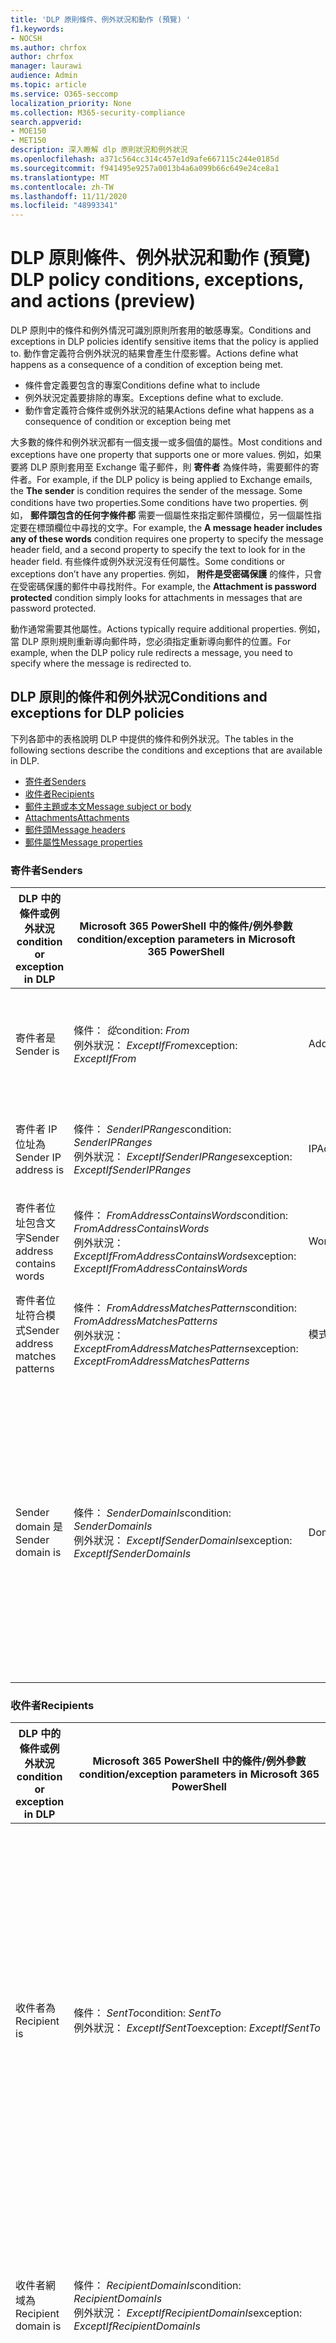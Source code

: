 ```yaml
---
title: 'DLP 原則條件、例外狀況和動作 (預覽) '
f1.keywords:
- NOCSH
ms.author: chrfox
author: chrfox
manager: laurawi
audience: Admin
ms.topic: article
ms.service: O365-seccomp
localization_priority: None
ms.collection: M365-security-compliance
search.appverid:
- MOE150
- MET150
description: 深入瞭解 dlp 原則狀況和例外狀況
ms.openlocfilehash: a371c564cc314c457e1d9afe667115c244e0185d
ms.sourcegitcommit: f941495e9257a0013b4a6a099b66c649e24ce8a1
ms.translationtype: MT
ms.contentlocale: zh-TW
ms.lasthandoff: 11/11/2020
ms.locfileid: "48993341"
---
```

# <a name="dlp-policy-conditions-exceptions-and-actions-preview"></a><span data-ttu-id="dde55-103">DLP 原則條件、例外狀況和動作 (預覽) </span><span class="sxs-lookup"><span data-stu-id="dde55-103">DLP policy conditions, exceptions, and actions (preview)</span></span>

<span data-ttu-id="dde55-104">DLP 原則中的條件和例外情況可識別原則所套用的敏感專案。</span><span class="sxs-lookup"><span data-stu-id="dde55-104">Conditions and exceptions in DLP policies identify sensitive items that the policy is applied to.</span></span> <span data-ttu-id="dde55-105">動作會定義符合例外狀況的結果會產生什麼影響。</span><span class="sxs-lookup"><span data-stu-id="dde55-105">Actions define what happens as a consequence of a condition of exception being met.</span></span>

- <span data-ttu-id="dde55-106">條件會定義要包含的專案</span><span class="sxs-lookup"><span data-stu-id="dde55-106">Conditions define what to include</span></span>
- <span data-ttu-id="dde55-107">例外狀況定義要排除的專案。</span><span class="sxs-lookup"><span data-stu-id="dde55-107">Exceptions define what to exclude.</span></span>
- <span data-ttu-id="dde55-108">動作會定義符合條件或例外狀況的結果</span><span class="sxs-lookup"><span data-stu-id="dde55-108">Actions define what happens as a consequence of condition or exception being met</span></span>
 
<span data-ttu-id="dde55-109">大多數的條件和例外狀況都有一個支援一或多個值的屬性。</span><span class="sxs-lookup"><span data-stu-id="dde55-109">Most conditions and exceptions have one property that supports one or more values.</span></span> <span data-ttu-id="dde55-110">例如，如果要將 DLP 原則套用至 Exchange 電子郵件，則 **寄件者** 為條件時，需要郵件的寄件者。</span><span class="sxs-lookup"><span data-stu-id="dde55-110">For example, if the DLP policy is being applied to Exchange emails, the **The sender** is condition requires the sender of the message.</span></span> <span data-ttu-id="dde55-111">Some conditions have two properties.</span><span class="sxs-lookup"><span data-stu-id="dde55-111">Some conditions have two properties.</span></span> <span data-ttu-id="dde55-112">例如， **郵件頭包含的任何字條件都** 需要一個屬性來指定郵件頭欄位，另一個屬性指定要在標頭欄位中尋找的文字。</span><span class="sxs-lookup"><span data-stu-id="dde55-112">For example, the **A message header includes any of these words** condition requires one property to specify the message header field, and a second property to specify the text to look for in the header field.</span></span> <span data-ttu-id="dde55-113">有些條件或例外狀況沒有任何屬性。</span><span class="sxs-lookup"><span data-stu-id="dde55-113">Some conditions or exceptions don’t have any properties.</span></span> <span data-ttu-id="dde55-114">例如， **附件是受密碼保護** 的條件，只會在受密碼保護的郵件中尋找附件。</span><span class="sxs-lookup"><span data-stu-id="dde55-114">For example, the **Attachment is password protected** condition simply looks for attachments in messages that are password protected.</span></span>

<span data-ttu-id="dde55-115">動作通常需要其他屬性。</span><span class="sxs-lookup"><span data-stu-id="dde55-115">Actions typically require additional properties.</span></span> <span data-ttu-id="dde55-116">例如，當 DLP 原則規則重新導向郵件時，您必須指定重新導向郵件的位置。</span><span class="sxs-lookup"><span data-stu-id="dde55-116">For example, when the DLP policy rule redirects a message, you need to specify where the message is redirected to.</span></span> 
<!-- Some actions have multiple properties that are available or required. For example, when the rule adds a header field to the message header, you need to specify both the name and value of the header. When the rule adds a disclaimer to messages, you need to specify the disclaimer text, but you can also specify where to insert the text, or what to do if the disclaimer can't be added to the message. Typically, you can configure multiple actions in a rule, but some actions are exclusive. For example, one rule can't reject and redirect the same message.-->

## <a name="conditions-and-exceptions-for-dlp-policies"></a><span data-ttu-id="dde55-117">DLP 原則的條件和例外狀況</span><span class="sxs-lookup"><span data-stu-id="dde55-117">Conditions and exceptions for DLP policies</span></span>

<span data-ttu-id="dde55-118">下列各節中的表格說明 DLP 中提供的條件和例外狀況。</span><span class="sxs-lookup"><span data-stu-id="dde55-118">The tables in the following sections describe the conditions and exceptions that are available in DLP.</span></span>

- [<span data-ttu-id="dde55-119">寄件者</span><span class="sxs-lookup"><span data-stu-id="dde55-119">Senders</span></span>](#senders)
- [<span data-ttu-id="dde55-120">收件者</span><span class="sxs-lookup"><span data-stu-id="dde55-120">Recipients</span></span>](#recipients)
- [<span data-ttu-id="dde55-121">郵件主題或本文</span><span class="sxs-lookup"><span data-stu-id="dde55-121">Message subject or body</span></span>](#message-subject-or-body)
- [<span data-ttu-id="dde55-122">Attachments</span><span class="sxs-lookup"><span data-stu-id="dde55-122">Attachments</span></span>](#attachments)
- [<span data-ttu-id="dde55-123">郵件頭</span><span class="sxs-lookup"><span data-stu-id="dde55-123">Message headers</span></span>](#message-headers)
- [<span data-ttu-id="dde55-124">郵件屬性</span><span class="sxs-lookup"><span data-stu-id="dde55-124">Message properties</span></span>](#message-properties)

### <a name="senders"></a><span data-ttu-id="dde55-125">寄件者</span><span class="sxs-lookup"><span data-stu-id="dde55-125">Senders</span></span>


|<span data-ttu-id="dde55-126">**DLP 中的條件或例外狀況**</span><span class="sxs-lookup"><span data-stu-id="dde55-126">**condition or exception in DLP**</span></span>  |<span data-ttu-id="dde55-127">**Microsoft 365 PowerShell 中的條件/例外參數**</span><span class="sxs-lookup"><span data-stu-id="dde55-127">**condition/exception parameters in Microsoft 365 PowerShell**</span></span> |<span data-ttu-id="dde55-128">**屬性類型**</span><span class="sxs-lookup"><span data-stu-id="dde55-128">**property type**</span></span>  |<span data-ttu-id="dde55-129">**描述**</span><span class="sxs-lookup"><span data-stu-id="dde55-129">**description**</span></span>|
|---------|---------|---------|---------|
|<span data-ttu-id="dde55-130">寄件者是</span><span class="sxs-lookup"><span data-stu-id="dde55-130">Sender is</span></span> |<span data-ttu-id="dde55-131">條件： *從*</span><span class="sxs-lookup"><span data-stu-id="dde55-131">condition: *From*</span></span> <br/> <span data-ttu-id="dde55-132">例外狀況： *ExceptIfFrom*</span><span class="sxs-lookup"><span data-stu-id="dde55-132">exception: *ExceptIfFrom*</span></span>      |<span data-ttu-id="dde55-133">Addresses</span><span class="sxs-lookup"><span data-stu-id="dde55-133">Addresses</span></span> |     <span data-ttu-id="dde55-134">組織中指定的信箱、郵件使用者、郵件連絡人或 Microsoft 365 群組所傳送的郵件。</span><span class="sxs-lookup"><span data-stu-id="dde55-134">Messages that are sent by the specified mailboxes, mail users, mail contacts, or Microsoft 365 groups in the organization.</span></span>|
|<span data-ttu-id="dde55-135">寄件者 IP 位址為</span><span class="sxs-lookup"><span data-stu-id="dde55-135">Sender IP address is</span></span>     |<span data-ttu-id="dde55-136">條件： *SenderIPRanges*</span><span class="sxs-lookup"><span data-stu-id="dde55-136">condition: *SenderIPRanges*</span></span><br/> <span data-ttu-id="dde55-137">例外狀況： *ExceptIfSenderIPRanges*</span><span class="sxs-lookup"><span data-stu-id="dde55-137">exception: *ExceptIfSenderIPRanges*</span></span>         |  <span data-ttu-id="dde55-138">IPAddressRanges</span><span class="sxs-lookup"><span data-stu-id="dde55-138">IPAddressRanges</span></span>       | <span data-ttu-id="dde55-139">寄件者的 IP 位址符合指定 IP 位址的郵件，或位於指定的 IP 位址範圍內。</span><span class="sxs-lookup"><span data-stu-id="dde55-139">Messages where the sender's IP address matches the specified IP address, or falls within the specified IP address range.</span></span>       |
|<span data-ttu-id="dde55-140">寄件者位址包含文字</span><span class="sxs-lookup"><span data-stu-id="dde55-140">Sender address contains words</span></span>   | <span data-ttu-id="dde55-141">條件： *FromAddressContainsWords*</span><span class="sxs-lookup"><span data-stu-id="dde55-141">condition: *FromAddressContainsWords*</span></span> <br/> <span data-ttu-id="dde55-142">例外狀況： *ExceptIfFromAddressContainsWords*</span><span class="sxs-lookup"><span data-stu-id="dde55-142">exception: *ExceptIfFromAddressContainsWords*</span></span>        |   <span data-ttu-id="dde55-143">Words</span><span class="sxs-lookup"><span data-stu-id="dde55-143">Words</span></span>      |   <span data-ttu-id="dde55-144">寄件者電子郵件地址中包含指定文字的郵件。</span><span class="sxs-lookup"><span data-stu-id="dde55-144">Messages that contain the specified words in the sender's email address.</span></span>|
| <span data-ttu-id="dde55-145">寄件者位址符合模式</span><span class="sxs-lookup"><span data-stu-id="dde55-145">Sender address matches patterns</span></span>    | <span data-ttu-id="dde55-146">條件： *FromAddressMatchesPatterns*</span><span class="sxs-lookup"><span data-stu-id="dde55-146">condition: *FromAddressMatchesPatterns*</span></span> <br/> <span data-ttu-id="dde55-147">例外狀況： *ExceptFromAddressMatchesPatterns*</span><span class="sxs-lookup"><span data-stu-id="dde55-147">exception: *ExceptFromAddressMatchesPatterns*</span></span>       |      <span data-ttu-id="dde55-148">模式</span><span class="sxs-lookup"><span data-stu-id="dde55-148">Patterns</span></span>   |  <span data-ttu-id="dde55-149">寄件者的電子郵件地址包含符合指定正則運算式之文字模式的郵件。</span><span class="sxs-lookup"><span data-stu-id="dde55-149">Messages where the sender's email address contains text patterns that match the specified regular expressions.</span></span>  |
|<span data-ttu-id="dde55-150">Sender domain 是</span><span class="sxs-lookup"><span data-stu-id="dde55-150">Sender domain is</span></span>  |  <span data-ttu-id="dde55-151">條件： *SenderDomainIs*</span><span class="sxs-lookup"><span data-stu-id="dde55-151">condition: *SenderDomainIs*</span></span> <br/> <span data-ttu-id="dde55-152">例外狀況： *ExceptIfSenderDomainIs*</span><span class="sxs-lookup"><span data-stu-id="dde55-152">exception: *ExceptIfSenderDomainIs*</span></span>       |<span data-ttu-id="dde55-153">DomainName</span><span class="sxs-lookup"><span data-stu-id="dde55-153">DomainName</span></span>         |     <span data-ttu-id="dde55-154">寄件者電子郵件地址的網域符合指定值的郵件。</span><span class="sxs-lookup"><span data-stu-id="dde55-154">Messages where the domain of the sender's email address matches the specified value.</span></span> <span data-ttu-id="dde55-155">如果您需要尋找 *包含* 指定網域的寄件者網域 (例如，網域的任何子域) ，請使用 **寄件者位址符合** ( *FromAddressMatchesPatterns* ) 條件，並使用語法： ' \. domain \. com $ ' 指定網域。</span><span class="sxs-lookup"><span data-stu-id="dde55-155">If you need to find sender domains that *contain* the specified domain (for example, any subdomain of a domain), use **The sender address matches** ( *FromAddressMatchesPatterns* ) condition and specify the domain by using the syntax: '\.domain\.com$'.</span></span>    |

### <a name="recipients"></a><span data-ttu-id="dde55-156">收件者</span><span class="sxs-lookup"><span data-stu-id="dde55-156">Recipients</span></span>

|<span data-ttu-id="dde55-157">**DLP 中的條件或例外狀況**</span><span class="sxs-lookup"><span data-stu-id="dde55-157">**condition or exception in DLP**</span></span>| <span data-ttu-id="dde55-158">**Microsoft 365 PowerShell 中的條件/例外參數**</span><span class="sxs-lookup"><span data-stu-id="dde55-158">**condition/exception parameters in Microsoft 365 PowerShell**</span></span> |    <span data-ttu-id="dde55-159">**屬性類型**</span><span class="sxs-lookup"><span data-stu-id="dde55-159">**property type**</span></span> | <span data-ttu-id="dde55-160">**描述**</span><span class="sxs-lookup"><span data-stu-id="dde55-160">**description**</span></span>|
|---------|---------|---------|---------|
|<span data-ttu-id="dde55-161">收件者為</span><span class="sxs-lookup"><span data-stu-id="dde55-161">Recipient is</span></span>|  <span data-ttu-id="dde55-162">條件： *SentTo*</span><span class="sxs-lookup"><span data-stu-id="dde55-162">condition: *SentTo*</span></span> <br/> <span data-ttu-id="dde55-163">例外狀況： *ExceptIfSentTo*</span><span class="sxs-lookup"><span data-stu-id="dde55-163">exception: *ExceptIfSentTo*</span></span> | <span data-ttu-id="dde55-164">Addresses</span><span class="sxs-lookup"><span data-stu-id="dde55-164">Addresses</span></span> | <span data-ttu-id="dde55-165">其中一位收件者是組織中指定的信箱、郵件使用者或郵件連絡人的郵件。</span><span class="sxs-lookup"><span data-stu-id="dde55-165">Messages where one of the recipients is the specified mailbox, mail user, or mail contact in the organization.</span></span> <span data-ttu-id="dde55-166">收件者可以位於郵件 **的 [收** 件者 **]、[** 副本] 或 [ **密件副本** ] 欄位。</span><span class="sxs-lookup"><span data-stu-id="dde55-166">The recipients can be in the **To** , **Cc** , or **Bcc** fields of the message.</span></span>|
|<span data-ttu-id="dde55-167">收件者網域為</span><span class="sxs-lookup"><span data-stu-id="dde55-167">Recipient domain is</span></span>|   <span data-ttu-id="dde55-168">條件： *RecipientDomainIs*</span><span class="sxs-lookup"><span data-stu-id="dde55-168">condition: *RecipientDomainIs*</span></span> <br/> <span data-ttu-id="dde55-169">例外狀況： *ExceptIfRecipientDomainIs*</span><span class="sxs-lookup"><span data-stu-id="dde55-169">exception: *ExceptIfRecipientDomainIs*</span></span> |   <span data-ttu-id="dde55-170">DomainName</span><span class="sxs-lookup"><span data-stu-id="dde55-170">DomainName</span></span> |    <span data-ttu-id="dde55-171">寄件者電子郵件地址的網域符合指定值的郵件。</span><span class="sxs-lookup"><span data-stu-id="dde55-171">Messages where the domain of the sender's email address matches the specified value.</span></span>|
|<span data-ttu-id="dde55-172">收件者位址包含文字</span><span class="sxs-lookup"><span data-stu-id="dde55-172">Recipient address contains words</span></span>|  <span data-ttu-id="dde55-173">條件： *RecipientAddressContainsWords*</span><span class="sxs-lookup"><span data-stu-id="dde55-173">condition: *RecipientAddressContainsWords*</span></span> <br/> <span data-ttu-id="dde55-174">例外狀況： *ExceptIfRecipientAddressContainsWords*</span><span class="sxs-lookup"><span data-stu-id="dde55-174">exception: *ExceptIfRecipientAddressContainsWords*</span></span>|    <span data-ttu-id="dde55-175">Words</span><span class="sxs-lookup"><span data-stu-id="dde55-175">Words</span></span>|  <span data-ttu-id="dde55-176">在收件者的電子郵件地址中包含指定文字的郵件。</span><span class="sxs-lookup"><span data-stu-id="dde55-176">Messages that contain the specified words in the recipient's email address.</span></span> <br/><span data-ttu-id="dde55-p106">**注意事項** ：這種情況並未考慮傳送至收件者 Proxy 位址的郵件。而只比對傳送至收件者主要電子郵件地址的郵件。</span><span class="sxs-lookup"><span data-stu-id="dde55-p106">**Note** : This condition doesn't consider messages that are sent to recipient proxy addresses. It only matches messages that are sent to the recipient's primary email address.</span></span>|
|<span data-ttu-id="dde55-179">收件者位址符合模式</span><span class="sxs-lookup"><span data-stu-id="dde55-179">Recipient address matches patterns</span></span>| <span data-ttu-id="dde55-180">條件： *RecipientAddressMatchesPatterns*</span><span class="sxs-lookup"><span data-stu-id="dde55-180">condition: *RecipientAddressMatchesPatterns*</span></span> <br/> <span data-ttu-id="dde55-181">例外狀況： *ExceptIfRecipientAddressMatchesPatterns*</span><span class="sxs-lookup"><span data-stu-id="dde55-181">exception: *ExceptIfRecipientAddressMatchesPatterns*</span></span>|   <span data-ttu-id="dde55-182">模式</span><span class="sxs-lookup"><span data-stu-id="dde55-182">Patterns</span></span>    |<span data-ttu-id="dde55-183">收件者的電子郵件地址包含符合指定正則運算式之文字模式的郵件。</span><span class="sxs-lookup"><span data-stu-id="dde55-183">Messages where a recipient's email address contains text patterns that match the specified regular expressions.</span></span> <br/> <span data-ttu-id="dde55-p107">**注意事項** ：這種情況並未考慮傳送至收件者 Proxy 位址的郵件。而只比對傳送至收件者主要電子郵件地址的郵件。</span><span class="sxs-lookup"><span data-stu-id="dde55-p107">**Note** : This condition doesn't consider messages that are sent to recipient proxy addresses. It only matches messages that are sent to the recipient's primary email address.</span></span>|
|<span data-ttu-id="dde55-186">傳送給隸屬的</span><span class="sxs-lookup"><span data-stu-id="dde55-186">Sent to member of</span></span>| <span data-ttu-id="dde55-187">條件： *SentToMemberOf*</span><span class="sxs-lookup"><span data-stu-id="dde55-187">condition: *SentToMemberOf*</span></span> <br/> <span data-ttu-id="dde55-188">例外狀況： *ExceptIfSentToMemberOf*</span><span class="sxs-lookup"><span data-stu-id="dde55-188">exception: *ExceptIfSentToMemberOf*</span></span>|  <span data-ttu-id="dde55-189">Addresses</span><span class="sxs-lookup"><span data-stu-id="dde55-189">Addresses</span></span>|  <span data-ttu-id="dde55-190">郵件包含的收件者屬於指定通訊群組、擁有郵件功能的安全性群組或 Microsoft 365 群組的成員。</span><span class="sxs-lookup"><span data-stu-id="dde55-190">Messages that contain recipients who are members of the specified distribution group, mail-enabled security group, or Microsoft 365 group.</span></span> <span data-ttu-id="dde55-191">群組可以位於郵件的 [ **收件者** ] **、[** 副本] 或 [ **密件副本** ] 欄位中。</span><span class="sxs-lookup"><span data-stu-id="dde55-191">The group can be in the **To** , **Cc** , or **Bcc** fields of the message.</span></span>|

### <a name="message-subject-or-body"></a><span data-ttu-id="dde55-192">郵件主題或本文</span><span class="sxs-lookup"><span data-stu-id="dde55-192">Message subject or body</span></span>

|<span data-ttu-id="dde55-193">**DLP 中的條件或例外狀況**</span><span class="sxs-lookup"><span data-stu-id="dde55-193">**condition or exception in DLP**</span></span> | <span data-ttu-id="dde55-194">**Microsoft 365 PowerShell 中的條件/例外參數**</span><span class="sxs-lookup"><span data-stu-id="dde55-194">**condition/exception parameters in Microsoft 365 PowerShell**</span></span> |<span data-ttu-id="dde55-195">**屬性類型**</span><span class="sxs-lookup"><span data-stu-id="dde55-195">**property type**</span></span>| <span data-ttu-id="dde55-196">**描述**</span><span class="sxs-lookup"><span data-stu-id="dde55-196">**description**</span></span>|
|---------|---------|---------|---------|
|<span data-ttu-id="dde55-197">主旨包含字詞或片語</span><span class="sxs-lookup"><span data-stu-id="dde55-197">Subject contains words or phrases</span></span>| <span data-ttu-id="dde55-198">條件： *SubjectContainsWords*</span><span class="sxs-lookup"><span data-stu-id="dde55-198">condition: *SubjectContainsWords*</span></span> <br/> <span data-ttu-id="dde55-199">例外狀況： *ExceptIf SubjectContainsWords*</span><span class="sxs-lookup"><span data-stu-id="dde55-199">exception: *ExceptIf SubjectContainsWords*</span></span>| <span data-ttu-id="dde55-200">Words</span><span class="sxs-lookup"><span data-stu-id="dde55-200">Words</span></span>   |<span data-ttu-id="dde55-201">在 [主旨] 欄位中具有指定文字的郵件。</span><span class="sxs-lookup"><span data-stu-id="dde55-201">Messages that have the specified words in the Subject field.</span></span>|
|<span data-ttu-id="dde55-202">主題符合模式</span><span class="sxs-lookup"><span data-stu-id="dde55-202">Subject matches patterns</span></span>|<span data-ttu-id="dde55-203">條件： *SubjectMatchesPatterns*</span><span class="sxs-lookup"><span data-stu-id="dde55-203">condition: *SubjectMatchesPatterns*</span></span> <br/> <span data-ttu-id="dde55-204">例外狀況： *ExceptIf SubjectMatchesPatterns*</span><span class="sxs-lookup"><span data-stu-id="dde55-204">exception: *ExceptIf SubjectMatchesPatterns*</span></span>|<span data-ttu-id="dde55-205">模式</span><span class="sxs-lookup"><span data-stu-id="dde55-205">Patterns</span></span>   |<span data-ttu-id="dde55-206">使用主旨欄位包含符合指定正則運算式之文字模式的郵件。</span><span class="sxs-lookup"><span data-stu-id="dde55-206">Messages where the Subject field contain text patterns that match the specified regular expressions.</span></span>|
|<span data-ttu-id="dde55-207">內容包含</span><span class="sxs-lookup"><span data-stu-id="dde55-207">Content contains</span></span>|  <span data-ttu-id="dde55-208">條件： *ContentContainsSensitiveInformation*</span><span class="sxs-lookup"><span data-stu-id="dde55-208">condition: *ContentContainsSensitiveInformation*</span></span> <br/> <span data-ttu-id="dde55-209">例外狀況 *ExceptIfContentContainsSensitiveInformation*</span><span class="sxs-lookup"><span data-stu-id="dde55-209">exception *ExceptIfContentContainsSensitiveInformation*</span></span>| <span data-ttu-id="dde55-210">SensitiveInformationTypes</span><span class="sxs-lookup"><span data-stu-id="dde55-210">SensitiveInformationTypes</span></span>|  <span data-ttu-id="dde55-211">包含資料遺失防護 (DLP) 原則所定義之敏感資訊的郵件或檔。</span><span class="sxs-lookup"><span data-stu-id="dde55-211">Messages or documents that contain sensitive information as defined by data loss prevention (DLP) policies.</span></span>|


### <a name="attachments"></a><span data-ttu-id="dde55-212">附件</span><span class="sxs-lookup"><span data-stu-id="dde55-212">Attachments</span></span>

|<span data-ttu-id="dde55-213">**DLP 中的條件或例外狀況**</span><span class="sxs-lookup"><span data-stu-id="dde55-213">**condition or exception in DLP**</span></span>| <span data-ttu-id="dde55-214">**Microsoft 365 PowerShell 中的條件/例外參數**</span><span class="sxs-lookup"><span data-stu-id="dde55-214">**condition/exception parameters in Microsoft 365 PowerShell**</span></span>| <span data-ttu-id="dde55-215">**屬性類型**</span><span class="sxs-lookup"><span data-stu-id="dde55-215">**property type**</span></span>   |<span data-ttu-id="dde55-216">**描述**</span><span class="sxs-lookup"><span data-stu-id="dde55-216">**description**</span></span>|
|---------|---------|---------|---------|
|<span data-ttu-id="dde55-217">附件受密碼保護</span><span class="sxs-lookup"><span data-stu-id="dde55-217">Attachment is password protected</span></span>|<span data-ttu-id="dde55-218">條件： *DocumentIsPasswordProtected*</span><span class="sxs-lookup"><span data-stu-id="dde55-218">condition: *DocumentIsPasswordProtected*</span></span> <br/> <span data-ttu-id="dde55-219">例外狀況： *ExceptIfDocumentIsPasswordProtected*</span><span class="sxs-lookup"><span data-stu-id="dde55-219">exception: *ExceptIfDocumentIsPasswordProtected*</span></span>|<span data-ttu-id="dde55-220">無</span><span class="sxs-lookup"><span data-stu-id="dde55-220">none</span></span>| <span data-ttu-id="dde55-221">郵件中的附件受到密碼保護 (，因此無法) 進行掃描。</span><span class="sxs-lookup"><span data-stu-id="dde55-221">Messages where an attachment is password protected (and therefore can't be scanned).</span></span> <span data-ttu-id="dde55-222">密碼偵測功能僅適用於 Office 文件和 .zip 檔。</span><span class="sxs-lookup"><span data-stu-id="dde55-222">Password detection only works for Office documents and .zip files.</span></span>|
|<span data-ttu-id="dde55-223">附件的副檔名是</span><span class="sxs-lookup"><span data-stu-id="dde55-223">Attachment’s file extension is</span></span>|<span data-ttu-id="dde55-224">條件： *ContentExtensionMatchesWords*</span><span class="sxs-lookup"><span data-stu-id="dde55-224">condition: *ContentExtensionMatchesWords*</span></span> <br/> <span data-ttu-id="dde55-225">例外狀況： *ExceptIfContentExtensionMatchesWords*</span><span class="sxs-lookup"><span data-stu-id="dde55-225">exception: *ExceptIfContentExtensionMatchesWords*</span></span>|  <span data-ttu-id="dde55-226">Words</span><span class="sxs-lookup"><span data-stu-id="dde55-226">Words</span></span>   |<span data-ttu-id="dde55-227">附件的副檔名符合任何指定文字的郵件。</span><span class="sxs-lookup"><span data-stu-id="dde55-227">Messages where an attachment's file extension matches any of the specified words.</span></span>|
|<span data-ttu-id="dde55-228">無法掃描任何電子郵件附件的內容</span><span class="sxs-lookup"><span data-stu-id="dde55-228">Any email attachment’s content could not be scanned</span></span>|<span data-ttu-id="dde55-229">條件： *DocumentIsUnsupported*</span><span class="sxs-lookup"><span data-stu-id="dde55-229">condition: *DocumentIsUnsupported*</span></span> <br/><span data-ttu-id="dde55-230">例外狀況： *ExceptIf DocumentIsUnsupported*</span><span class="sxs-lookup"><span data-stu-id="dde55-230">exception: *ExceptIf DocumentIsUnsupported*</span></span>|   <span data-ttu-id="dde55-231">不適用</span><span class="sxs-lookup"><span data-stu-id="dde55-231">n/a</span></span>|    <span data-ttu-id="dde55-232">Exchange Online 未原本識別附件的郵件。</span><span class="sxs-lookup"><span data-stu-id="dde55-232">Messages where an attachment isn't natively recognized by Exchange Online.</span></span>|
|<span data-ttu-id="dde55-233">任何電子郵件附件的內容未完成掃描</span><span class="sxs-lookup"><span data-stu-id="dde55-233">Any email attachment’s content didn’t complete scanning</span></span>|   <span data-ttu-id="dde55-234">條件： *ProcessingLimitExceeded*</span><span class="sxs-lookup"><span data-stu-id="dde55-234">condition: *ProcessingLimitExceeded*</span></span> <br/> <span data-ttu-id="dde55-235">例外狀況： *ExceptIfProcessingLimitExceeded*</span><span class="sxs-lookup"><span data-stu-id="dde55-235">exception: *ExceptIfProcessingLimitExceeded*</span></span>|    <span data-ttu-id="dde55-236">不適用</span><span class="sxs-lookup"><span data-stu-id="dde55-236">n/a</span></span> |<span data-ttu-id="dde55-237">規則引擎無法完成附件掃描的訊息。</span><span class="sxs-lookup"><span data-stu-id="dde55-237">Messages where the rules engine couldn't complete the scanning of the attachments.</span></span> <span data-ttu-id="dde55-238">您可以使用此條件建立共同運作的規則，以識別及處理無法完全掃描內容的郵件。</span><span class="sxs-lookup"><span data-stu-id="dde55-238">You can use this condition to create rules that work together to identify and process messages where the content couldn't be fully scanned.</span></span>|
|<span data-ttu-id="dde55-239">檔案名稱包含文字</span><span class="sxs-lookup"><span data-stu-id="dde55-239">Document name contains words</span></span>|<span data-ttu-id="dde55-240">條件： *DocumentNameMatchesWords*</span><span class="sxs-lookup"><span data-stu-id="dde55-240">condition: *DocumentNameMatchesWords*</span></span> <br/> <span data-ttu-id="dde55-241">例外狀況： *ExceptIfDocumentNameMatchesWords*</span><span class="sxs-lookup"><span data-stu-id="dde55-241">exception: *ExceptIfDocumentNameMatchesWords*</span></span> |<span data-ttu-id="dde55-242">Words</span><span class="sxs-lookup"><span data-stu-id="dde55-242">Words</span></span>  |<span data-ttu-id="dde55-243">附件的檔案名符合任何指定文字的郵件。</span><span class="sxs-lookup"><span data-stu-id="dde55-243">Messages where an attachment's file name matches any of the specified words.</span></span>|
|<span data-ttu-id="dde55-244">檔案名稱符合模式</span><span class="sxs-lookup"><span data-stu-id="dde55-244">Document name matches patterns</span></span>|<span data-ttu-id="dde55-245">條件： *DocumentNameMatchesPatterns*</span><span class="sxs-lookup"><span data-stu-id="dde55-245">condition: *DocumentNameMatchesPatterns*</span></span> <br/> <span data-ttu-id="dde55-246">例外狀況： *ExceptIfDocumentNameMatchesPatterns*</span><span class="sxs-lookup"><span data-stu-id="dde55-246">exception: *ExceptIfDocumentNameMatchesPatterns*</span></span>|    <span data-ttu-id="dde55-247">模式</span><span class="sxs-lookup"><span data-stu-id="dde55-247">Patterns</span></span>    |<span data-ttu-id="dde55-248">附件的檔案名包含符合指定正則運算式之文字模式的郵件。</span><span class="sxs-lookup"><span data-stu-id="dde55-248">Messages where an attachment's file name contains text patterns that match the specified regular expressions.</span></span>|
|<span data-ttu-id="dde55-249">文件屬性為</span><span class="sxs-lookup"><span data-stu-id="dde55-249">Document property is</span></span>|<span data-ttu-id="dde55-250">條件： *ContentPropertyContainsWords*</span><span class="sxs-lookup"><span data-stu-id="dde55-250">condition: *ContentPropertyContainsWords*</span></span> <br/> <span data-ttu-id="dde55-251">例外狀況： *ExceptIfContentPropertyContainsWords*</span><span class="sxs-lookup"><span data-stu-id="dde55-251">exception: *ExceptIfContentPropertyContainsWords*</span></span> |<span data-ttu-id="dde55-252">Words</span><span class="sxs-lookup"><span data-stu-id="dde55-252">Words</span></span>| <span data-ttu-id="dde55-253">附件的副檔名符合任何指定文字的郵件或檔。</span><span class="sxs-lookup"><span data-stu-id="dde55-253">Messages or documents where an attachment's file extension matches any of the specified words.</span></span>|
|<span data-ttu-id="dde55-254">檔案大小等於或大於</span><span class="sxs-lookup"><span data-stu-id="dde55-254">Document size equals or is greater than</span></span>| <span data-ttu-id="dde55-255">條件： *DocumentSizeOver*</span><span class="sxs-lookup"><span data-stu-id="dde55-255">condition: *DocumentSizeOver*</span></span> <br/> <span data-ttu-id="dde55-256">例外狀況： *ExceptIfDocumentSizeOver*</span><span class="sxs-lookup"><span data-stu-id="dde55-256">exception: *ExceptIfDocumentSizeOver*</span></span>|    <span data-ttu-id="dde55-257">大小</span><span class="sxs-lookup"><span data-stu-id="dde55-257">Size</span></span>    |<span data-ttu-id="dde55-258">任何附件大於或等於指定值的郵件。</span><span class="sxs-lookup"><span data-stu-id="dde55-258">Messages where any attachment is greater than or equal to the specified value.</span></span>|

### <a name="message-headers"></a><span data-ttu-id="dde55-259">郵件頭</span><span class="sxs-lookup"><span data-stu-id="dde55-259">Message Headers</span></span>

|<span data-ttu-id="dde55-260">**DLP 中的條件或例外狀況**</span><span class="sxs-lookup"><span data-stu-id="dde55-260">**condition or exception in DLP**</span></span>| <span data-ttu-id="dde55-261">**Microsoft 365 PowerShell 中的條件/例外參數**</span><span class="sxs-lookup"><span data-stu-id="dde55-261">**condition/exception parameters in Microsoft 365 PowerShell**</span></span>| <span data-ttu-id="dde55-262">**屬性類型**</span><span class="sxs-lookup"><span data-stu-id="dde55-262">**property type**</span></span>|  <span data-ttu-id="dde55-263">**描述**</span><span class="sxs-lookup"><span data-stu-id="dde55-263">**description**</span></span>|
|---------|---------|---------|---------|
|<span data-ttu-id="dde55-264">標頭包含字或片語</span><span class="sxs-lookup"><span data-stu-id="dde55-264">Header contains words or phrases</span></span>|<span data-ttu-id="dde55-265">條件： *HeaderContainsWords*</span><span class="sxs-lookup"><span data-stu-id="dde55-265">condition: *HeaderContainsWords*</span></span> <br/> <span data-ttu-id="dde55-266">例外狀況： *ExceptIfHeaderContainsWords*</span><span class="sxs-lookup"><span data-stu-id="dde55-266">exception: *ExceptIfHeaderContainsWords*</span></span>|  <span data-ttu-id="dde55-267">雜湊表</span><span class="sxs-lookup"><span data-stu-id="dde55-267">Hash Table</span></span>  |<span data-ttu-id="dde55-268">包含指定之標頭欄位及該標頭欄位的值包含指定文字的郵件。</span><span class="sxs-lookup"><span data-stu-id="dde55-268">Messages that contain the specified header field, and the value of that header field contains the specified words.</span></span>|
|<span data-ttu-id="dde55-269">標頭符合模式</span><span class="sxs-lookup"><span data-stu-id="dde55-269">Header matches patterns</span></span>|   <span data-ttu-id="dde55-270">條件： *HeaderMatchesPatterns*</span><span class="sxs-lookup"><span data-stu-id="dde55-270">condition: *HeaderMatchesPatterns*</span></span> <br/> <span data-ttu-id="dde55-271">例外狀況： *ExceptIfHeaderMatchesPatterns*</span><span class="sxs-lookup"><span data-stu-id="dde55-271">exception: *ExceptIfHeaderMatchesPatterns*</span></span>|    <span data-ttu-id="dde55-272">雜湊表</span><span class="sxs-lookup"><span data-stu-id="dde55-272">Hash Table</span></span>  |<span data-ttu-id="dde55-273">包含指定之標頭欄位的郵件，而該標頭欄位的值包含指定的正則運算式。</span><span class="sxs-lookup"><span data-stu-id="dde55-273">Messages that contain the specified header field, and the value of that header field contains the specified regular expressions.</span></span>|

### <a name="message-properties"></a><span data-ttu-id="dde55-274">郵件屬性</span><span class="sxs-lookup"><span data-stu-id="dde55-274">Message properties</span></span>

|<span data-ttu-id="dde55-275">**DLP 中的條件或例外狀況**</span><span class="sxs-lookup"><span data-stu-id="dde55-275">**condition or exception in DLP**</span></span>| <span data-ttu-id="dde55-276">**Microsoft 365 PowerShell 中的條件/例外參數**</span><span class="sxs-lookup"><span data-stu-id="dde55-276">**condition/exception parameters in Microsoft 365 PowerShell**</span></span>| <span data-ttu-id="dde55-277">**屬性類型**</span><span class="sxs-lookup"><span data-stu-id="dde55-277">**property type**</span></span>   |<span data-ttu-id="dde55-278">**描述**</span><span class="sxs-lookup"><span data-stu-id="dde55-278">**description**</span></span>|
|---------|---------|---------|---------|
|<span data-ttu-id="dde55-279">郵件大小超過</span><span class="sxs-lookup"><span data-stu-id="dde55-279">Message size over</span></span>|<span data-ttu-id="dde55-280">條件： *MessageSizeOver*</span><span class="sxs-lookup"><span data-stu-id="dde55-280">condition: *MessageSizeOver*</span></span> <br/> <span data-ttu-id="dde55-281">例外狀況： *ExceptIfMessageSizeOver*</span><span class="sxs-lookup"><span data-stu-id="dde55-281">exception: *ExceptIfMessageSizeOver*</span></span>| <span data-ttu-id="dde55-282">大小</span><span class="sxs-lookup"><span data-stu-id="dde55-282">Size</span></span>    |<span data-ttu-id="dde55-283">郵件的總大小 (郵件加上附件) 大於或等於指定的值。</span><span class="sxs-lookup"><span data-stu-id="dde55-283">Messages where the total size (message plus attachments) is greater than or equal to the specified value.</span></span> <br/><span data-ttu-id="dde55-284">**附注** ：信箱的郵件大小限制會在郵件流程規則之前評估。</span><span class="sxs-lookup"><span data-stu-id="dde55-284">**Note** : Message size limits on mailboxes are evaluated before mail flow rules.</span></span> <span data-ttu-id="dde55-285">信箱過大的郵件會遭到拒絕，但具有此條件的規則才能對郵件採取動作。</span><span class="sxs-lookup"><span data-stu-id="dde55-285">A message that's too large for a mailbox will be rejected before a rule with this condition is able to act on the message.</span></span>|

## <a name="actions-for-dlp-policies"></a><span data-ttu-id="dde55-286">DLP 原則的動作</span><span class="sxs-lookup"><span data-stu-id="dde55-286">Actions for DLP policies</span></span>

<span data-ttu-id="dde55-287">此表說明 DLP 中提供的 Exchange Online 郵件流程規則動作。</span><span class="sxs-lookup"><span data-stu-id="dde55-287">This table describes the Exchange Online mail flow rule actions that are available in DLP.</span></span>


|<span data-ttu-id="dde55-288">**DLP 中的動作**</span><span class="sxs-lookup"><span data-stu-id="dde55-288">**action in DLP**</span></span>|<span data-ttu-id="dde55-289">**Microsoft 365 PowerShell 中的動作參數**</span><span class="sxs-lookup"><span data-stu-id="dde55-289">**action parameters in Microsoft 365 PowerShell**</span></span>|<span data-ttu-id="dde55-290">**屬性類型**</span><span class="sxs-lookup"><span data-stu-id="dde55-290">**property type**</span></span>|<span data-ttu-id="dde55-291">**描述**</span><span class="sxs-lookup"><span data-stu-id="dde55-291">**description**</span></span>|
|---------|---------|---------|---------|
|<span data-ttu-id="dde55-292">設定標頭</span><span class="sxs-lookup"><span data-stu-id="dde55-292">Set header</span></span>|<span data-ttu-id="dde55-293">SetHeader</span><span class="sxs-lookup"><span data-stu-id="dde55-293">SetHeader</span></span>|<span data-ttu-id="dde55-294">第一個屬性： *標頭名稱*</span><span class="sxs-lookup"><span data-stu-id="dde55-294">First property: *Header Name*</span></span> </br> <span data-ttu-id="dde55-295">第二個屬性： *標頭值*</span><span class="sxs-lookup"><span data-stu-id="dde55-295">Second property: *Header Value*</span></span>|<span data-ttu-id="dde55-296">SetHeader 參數會指定 DLP 規則的動作，以新增或修改郵件頭中的標頭欄位和值。</span><span class="sxs-lookup"><span data-stu-id="dde55-296">The SetHeader parameter specifies an action for the DLP rule that adds or modifies a header field and value in the message header.</span></span> <span data-ttu-id="dde55-297">這個參數使用語法 "HeaderName： HeaderValue"。</span><span class="sxs-lookup"><span data-stu-id="dde55-297">This parameter uses the syntax "HeaderName:HeaderValue".</span></span> <span data-ttu-id="dde55-298">您可以指定多個標頭名稱及以逗號分隔的值組</span><span class="sxs-lookup"><span data-stu-id="dde55-298">You can specify multiple header name and value pairs separated by commas</span></span>|
|<span data-ttu-id="dde55-299">移除標頭</span><span class="sxs-lookup"><span data-stu-id="dde55-299">Remove header</span></span>| <span data-ttu-id="dde55-300">RemoveHeader</span><span class="sxs-lookup"><span data-stu-id="dde55-300">RemoveHeader</span></span>| <span data-ttu-id="dde55-301">第一個屬性： *MessageHeaderField*</span><span class="sxs-lookup"><span data-stu-id="dde55-301">First property: *MessageHeaderField*</span></span></br> <span data-ttu-id="dde55-302">第二個屬性： *字串*</span><span class="sxs-lookup"><span data-stu-id="dde55-302">Second property: *String*</span></span>|  <span data-ttu-id="dde55-303">RemoveHeader 參數會指定 DLP 規則的動作，該規則會從郵件頭中移除標頭欄位。</span><span class="sxs-lookup"><span data-stu-id="dde55-303">The RemoveHeader parameter specifies an action for the DLP rule that removes a header field from the message header.</span></span> <span data-ttu-id="dde55-304">這個參數使用語法 "HeaderName" 或 "HeaderName： HeaderValue"。您可以指定多個標頭名稱或標頭名稱及用逗號分隔的值組</span><span class="sxs-lookup"><span data-stu-id="dde55-304">This parameter uses the syntax “HeaderName” or "HeaderName:HeaderValue".You can specify multiple header names or header name and value pairs separated by commas</span></span>|
|<span data-ttu-id="dde55-305">將郵件重新導向至特定使用者</span><span class="sxs-lookup"><span data-stu-id="dde55-305">Redirect the message to specific users</span></span>|<span data-ttu-id="dde55-306">*RedirectMessageTo*</span><span class="sxs-lookup"><span data-stu-id="dde55-306">*RedirectMessageTo*</span></span>|<span data-ttu-id="dde55-307">Addresses</span><span class="sxs-lookup"><span data-stu-id="dde55-307">Addresses</span></span>| <span data-ttu-id="dde55-308">將郵件重新導向至指定的收件者。</span><span class="sxs-lookup"><span data-stu-id="dde55-308">Redirects the message to the specified recipients.</span></span> <span data-ttu-id="dde55-309">郵件不會傳遞給原始的收件者，也不會傳送任何通知給寄件者或原始的收件者。</span><span class="sxs-lookup"><span data-stu-id="dde55-309">The message isn't delivered to the original recipients, and no notification is sent to the sender or the original recipients.</span></span>|
|<span data-ttu-id="dde55-310">轉寄郵件以核准給寄件者的管理員</span><span class="sxs-lookup"><span data-stu-id="dde55-310">Forward the message for approval to sender’s manager</span></span>| <span data-ttu-id="dde55-311">仲裁</span><span class="sxs-lookup"><span data-stu-id="dde55-311">Moderate</span></span>|<span data-ttu-id="dde55-312">第一個屬性： *ModerateMessageByManager*</span><span class="sxs-lookup"><span data-stu-id="dde55-312">First property: *ModerateMessageByManager*</span></span></br> <span data-ttu-id="dde55-313">第二個屬性： *Boolean*</span><span class="sxs-lookup"><span data-stu-id="dde55-313">Second property: *Boolean*</span></span>|<span data-ttu-id="dde55-314">適中參數會指定將電子郵件訊息傳送給仲裁者的 DLP 規則動作。</span><span class="sxs-lookup"><span data-stu-id="dde55-314">The Moderate parameter specifies an action for the DLP rule that sends the email message to a moderator.</span></span> <span data-ttu-id="dde55-315">這個參數使用下列語法： @ {ModerateMessageByManager = <$true \| $false>;</span><span class="sxs-lookup"><span data-stu-id="dde55-315">This parameter uses the syntax: @{ModerateMessageByManager = <$true \| $false>;</span></span>|
|<span data-ttu-id="dde55-316">將郵件轉寄給特定核准者</span><span class="sxs-lookup"><span data-stu-id="dde55-316">Forward the message for approval to specific approvers</span></span>| <span data-ttu-id="dde55-317">仲裁</span><span class="sxs-lookup"><span data-stu-id="dde55-317">Moderate</span></span>|<span data-ttu-id="dde55-318">第一個屬性： *ModerateMessageByUser*</span><span class="sxs-lookup"><span data-stu-id="dde55-318">First property: *ModerateMessageByUser*</span></span></br><span data-ttu-id="dde55-319">第二個屬性： *位址*</span><span class="sxs-lookup"><span data-stu-id="dde55-319">Second property: *Addresses*</span></span>|<span data-ttu-id="dde55-320">適中參數會指定將電子郵件訊息傳送給仲裁者的 DLP 規則動作。</span><span class="sxs-lookup"><span data-stu-id="dde55-320">The Moderate parameter specifies an action for the DLP rule that sends the email message to a moderator.</span></span> <span data-ttu-id="dde55-321">這個參數會使用下列語法： @ {ModerateMessageByUser = @ ( "emailaddress1"，"emailaddress2",... "emailaddressN" ) }</span><span class="sxs-lookup"><span data-stu-id="dde55-321">This parameter uses the syntax: @{ ModerateMessageByUser = @("emailaddress1","emailaddress2",..."emailaddressN")}</span></span>|
|<span data-ttu-id="dde55-322">新增收件者</span><span class="sxs-lookup"><span data-stu-id="dde55-322">Add recipient</span></span>|<span data-ttu-id="dde55-323">AddRecipients</span><span class="sxs-lookup"><span data-stu-id="dde55-323">AddRecipients</span></span>|<span data-ttu-id="dde55-324">第一個屬性： *欄位*</span><span class="sxs-lookup"><span data-stu-id="dde55-324">First property: *Field*</span></span></br><span data-ttu-id="dde55-325">第二個屬性： *位址*</span><span class="sxs-lookup"><span data-stu-id="dde55-325">Second property: *Addresses*</span></span>| <span data-ttu-id="dde55-326">在郵件的 [收件者/Cc/Bcc] 欄位中新增一或多個收件者。</span><span class="sxs-lookup"><span data-stu-id="dde55-326">Adds one or more recipients to the To/Cc/Bcc field of the message.</span></span> <span data-ttu-id="dde55-327">這個參數使用下列語法： @ {<AddToRecipients \| CopyTo \| BlindCopyTo> = "emailaddress"}</span><span class="sxs-lookup"><span data-stu-id="dde55-327">This parameter uses the syntax: @{<AddToRecipients \| CopyTo \| BlindCopyTo> = "emailaddress"}</span></span>|
|<span data-ttu-id="dde55-328">將寄件者的管理員新增為收件者</span><span class="sxs-lookup"><span data-stu-id="dde55-328">Add the sender’s manager as recipient</span></span>|<span data-ttu-id="dde55-329">AddRecipients</span><span class="sxs-lookup"><span data-stu-id="dde55-329">AddRecipients</span></span> | <span data-ttu-id="dde55-330">第一個屬性： *AddedManagerAction*</span><span class="sxs-lookup"><span data-stu-id="dde55-330">First property: *AddedManagerAction*</span></span></br><span data-ttu-id="dde55-331">第二個屬性： *欄位*</span><span class="sxs-lookup"><span data-stu-id="dde55-331">Second property: *Field*</span></span> | <span data-ttu-id="dde55-332">將寄件者的管理員新增到郵件中，當作指定的收件者類型 ( 至、抄送、Bcc ) 或將郵件重新導向給寄件者的管理員，而不會通知寄件者或收件者。</span><span class="sxs-lookup"><span data-stu-id="dde55-332">Adds the sender's manager to the message as the specified recipient type ( To, Cc, Bcc ), or redirects the message to the sender's manager without notifying the sender or the recipient.</span></span> <span data-ttu-id="dde55-333">只有在 Active Directory 中定義寄件者的管理員屬性時，此動作才有效。</span><span class="sxs-lookup"><span data-stu-id="dde55-333">This action only works if the sender's Manager attribute is defined in Active Directory.</span></span> <span data-ttu-id="dde55-334">此參數會使用下列語法： @ {AddManagerAsRecipientType = "<To \| Cc \| Bcc>"}</span><span class="sxs-lookup"><span data-stu-id="dde55-334">This parameter uses the syntax: @{AddManagerAsRecipientType = "<To \| Cc \| Bcc>"}</span></span>|

